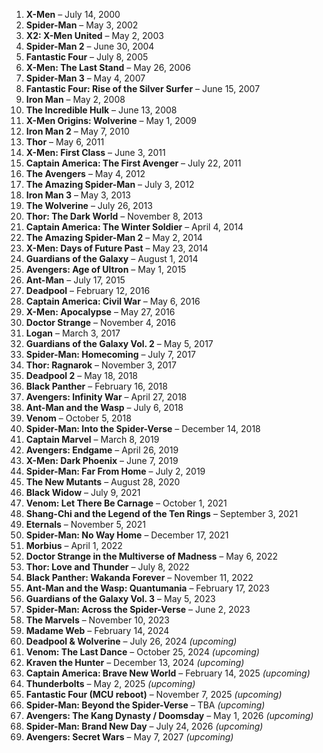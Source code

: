 1. **X-Men** – July 14, 2000  
2. **Spider-Man** – May 3, 2002  
3. **X2: X-Men United** – May 2, 2003  
4. **Spider-Man 2** – June 30, 2004  
5. **Fantastic Four** – July 8, 2005  
6. **X-Men: The Last Stand** – May 26, 2006  
7. **Spider-Man 3** – May 4, 2007  
8. **Fantastic Four: Rise of the Silver Surfer** – June 15, 2007  
9. **Iron Man** – May 2, 2008  
10. **The Incredible Hulk** – June 13, 2008  
11. **X-Men Origins: Wolverine** – May 1, 2009  
12. **Iron Man 2** – May 7, 2010  
13. **Thor** – May 6, 2011  
14. **X-Men: First Class** – June 3, 2011  
15. **Captain America: The First Avenger** – July 22, 2011  
16. **The Avengers** – May 4, 2012  
17. **The Amazing Spider-Man** – July 3, 2012  
18. **Iron Man 3** – May 3, 2013  
19. **The Wolverine** – July 26, 2013  
20. **Thor: The Dark World** – November 8, 2013  
21. **Captain America: The Winter Soldier** – April 4, 2014  
22. **The Amazing Spider-Man 2** – May 2, 2014  
23. **X-Men: Days of Future Past** – May 23, 2014  
24. **Guardians of the Galaxy** – August 1, 2014  
25. **Avengers: Age of Ultron** – May 1, 2015  
26. **Ant-Man** – July 17, 2015  
27. **Deadpool** – February 12, 2016  
28. **Captain America: Civil War** – May 6, 2016  
29. **X-Men: Apocalypse** – May 27, 2016  
30. **Doctor Strange** – November 4, 2016  
31. **Logan** – March 3, 2017  
32. **Guardians of the Galaxy Vol. 2** – May 5, 2017  
33. **Spider-Man: Homecoming** – July 7, 2017  
34. **Thor: Ragnarok** – November 3, 2017  
35. **Deadpool 2** – May 18, 2018  
36. **Black Panther** – February 16, 2018  
37. **Avengers: Infinity War** – April 27, 2018  
38. **Ant-Man and the Wasp** – July 6, 2018  
39. **Venom** – October 5, 2018  
40. **Spider-Man: Into the Spider-Verse** – December 14, 2018  
41. **Captain Marvel** – March 8, 2019  
42. **Avengers: Endgame** – April 26, 2019  
43. **X-Men: Dark Phoenix** – June 7, 2019  
44. **Spider-Man: Far From Home** – July 2, 2019  
45. **The New Mutants** – August 28, 2020  
46. **Black Widow** – July 9, 2021  
47. **Venom: Let There Be Carnage** – October 1, 2021  
48. **Shang-Chi and the Legend of the Ten Rings** – September 3, 2021  
49. **Eternals** – November 5, 2021  
50. **Spider-Man: No Way Home** – December 17, 2021  
51. **Morbius** – April 1, 2022  
52. **Doctor Strange in the Multiverse of Madness** – May 6, 2022  
53. **Thor: Love and Thunder** – July 8, 2022  
54. **Black Panther: Wakanda Forever** – November 11, 2022  
55. **Ant-Man and the Wasp: Quantumania** – February 17, 2023  
56. **Guardians of the Galaxy Vol. 3** – May 5, 2023  
57. **Spider-Man: Across the Spider-Verse** – June 2, 2023  
58. **The Marvels** – November 10, 2023  
59. **Madame Web** – February 14, 2024  
60. **Deadpool & Wolverine** – July 26, 2024 *(upcoming)*  
61. **Venom: The Last Dance** – October 25, 2024 *(upcoming)*  
62. **Kraven the Hunter** – December 13, 2024 *(upcoming)*  
63. **Captain America: Brave New World** – February 14, 2025 *(upcoming)*  
64. **Thunderbolts** – May 2, 2025 *(upcoming)*  
65. **Fantastic Four (MCU reboot)** – November 7, 2025 *(upcoming)*  
66. **Spider-Man: Beyond the Spider-Verse** – TBA *(upcoming)*  
67. **Avengers: The Kang Dynasty / Doomsday** – May 1, 2026 *(upcoming)*  
68. **Spider-Man: Brand New Day** – July 24, 2026 *(upcoming)*  
69. **Avengers: Secret Wars** – May 7, 2027 *(upcoming)*
